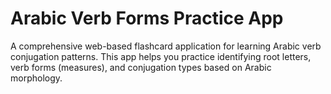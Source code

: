# Arabic Verb Forms Practice App

A comprehensive web-based flashcard application for learning Arabic verb conjugation patterns. This app helps you practice identifying root letters, verb forms (measures), and conjugation types based on Arabic morphology.
